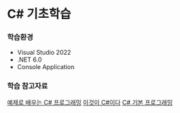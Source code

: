 # C# 기초학습

### 학습환경
- Visual Studio 2022
- .NET 6.0
- Console Application

### 학습 참고자료
[예제로 배우는 C# 프로그래밍](http://www.csharpstudy.com/)
[이것이 C#이다](https://search.naver.com/search.naver?where=nexearch&sm=top_hty&fbm=1&ie=utf8&query=%EC%9D%B4%EA%B2%83%EC%9D%B4+c%23%EC%9D%B4%EB%8B%A4)
[C# 기본 프로그래밍](https://www.youtube.com/watch?v=rZcrIFB0yiE&list=PLxU-iZCqT52DJyR6gqJy0MCL8RiTVXdos)